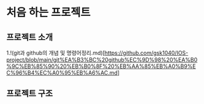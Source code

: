 # 처음 하는 프로젝트

## 프로젝트 소개
1.!(git과 github의 개념 및 명령어정리.md)[https://github.com/gsk1040/IOS-project/blob/main/git%EA%B3%BC%20github%EC%9D%98%20%EA%B0%9C%EB%85%90%20%EB%B0%8F%20%EB%AA%85%EB%A0%B9%EC%96%B4%EC%A0%95%EB%A6%AC.md]
## 프로젝트 구조
